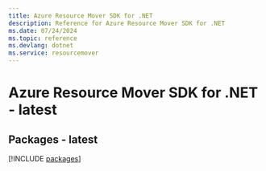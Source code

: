 ```yaml
---
title: Azure Resource Mover SDK for .NET
description: Reference for Azure Resource Mover SDK for .NET
ms.date: 07/24/2024
ms.topic: reference
ms.devlang: dotnet
ms.service: resourcemover
---
```

# Azure Resource Mover SDK for .NET - latest
## Packages - latest
[!INCLUDE [packages](resource-mover-index.md)]